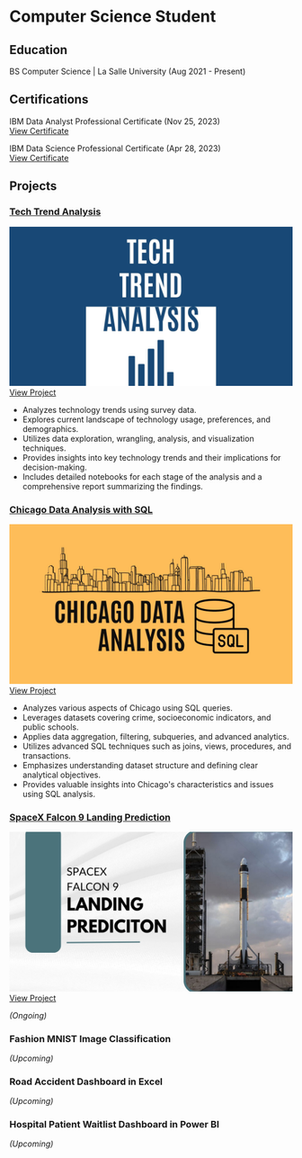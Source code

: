 # Computer Science Student

## Education
BS Computer Science | La Salle University (Aug 2021 - Present)

## Certifications
IBM Data Analyst Professional Certificate (Nov 25, 2023)\
[View Certificate](https://coursera.org/share/4bd141d4137f48ebf6dd781c67d4c432)

IBM Data Science Professional Certificate (Apr 28, 2023)\
[View Certificate](https://coursera.org/share/4bd141d4137f48ebf6dd781c67d4c432)

## Projects
### [**Tech Trend Analysis**](https://github.com/rjacaac211/Tech-Trend-Analysis)
[![alt Tech Trend Analysis](assets/img/tech-trend-analysis.jpg)](https://github.com/rjacaac211/Tech-Trend-Analysis)
[View Project](https://github.com/rjacaac211/Tech-Trend-Analysis)
- Analyzes technology trends using survey data.
- Explores current landscape of technology usage, preferences, and demographics.
- Utilizes data exploration, wrangling, analysis, and visualization techniques.
- Provides insights into key technology trends and their implications for decision-making.
- Includes detailed notebooks for each stage of the analysis and a comprehensive report summarizing the findings.

### [**Chicago Data Analysis with SQL**](https://github.com/rjacaac211/Chicago-Data-Analysis-with-SQL)
[![alt Chicago Data Analysis with SQL](assets/img/chicago-data-analysis.jpg)](https://github.com/rjacaac211/Chicago-Data-Analysis-with-SQL)
[View Project](https://github.com/rjacaac211/Chicago-Data-Analysis-with-SQL)
- Analyzes various aspects of Chicago using SQL queries.
- Leverages datasets covering crime, socioeconomic indicators, and public schools.
- Applies data aggregation, filtering, subqueries, and advanced analytics.
- Utilizes advanced SQL techniques such as joins, views, procedures, and transactions.
- Emphasizes understanding dataset structure and defining clear analytical objectives.
- Provides valuable insights into Chicago's characteristics and issues using SQL analysis.

### [**SpaceX Falcon 9 Landing Prediction**](https://github.com/rjacaac211/SpaceX-Falcon-9-Landing-Prediction)
[![alt SpaceX Falcon 9 Landing Prediction](assets/img/spxfalc9_landpred.jpg)](https://github.com/rjacaac211/SpaceX-Falcon-9-Landing-Prediction)
[View Project](https://github.com/rjacaac211/SpaceX-Falcon-9-Landing-Prediction)

_(Ongoing)_

### **Fashion MNIST Image Classification**
_(Upcoming)_

### **Road Accident Dashboard in Excel**
_(Upcoming)_

### **Hospital Patient Waitlist Dashboard in Power BI**
_(Upcoming)_
